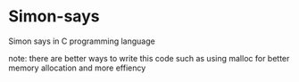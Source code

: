 # Simon-says
Simon says in C programming language

note: there are better ways to write this code such as using malloc for better memory allocation and more effiency
